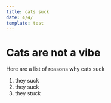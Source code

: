 ```yaml
---
title: cats suck
date: 4/4/
template: test
---
```


# Cats are not a vibe
Here are a list of reasons why cats suck
1. they suck
2. they suck
3. they stuck